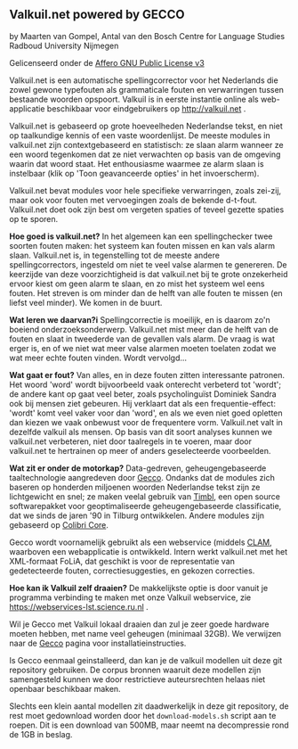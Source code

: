 Valkuil.net powered by GECCO
-------------------------------
 
 by Maarten van Gompel, Antal van den Bosch
 Centre for Language Studies
 Radboud University Nijmegen

 Gelicenseerd onder de [Affero GNU Public License v3](https://www.gnu.org/licenses/agpl-3.0.html)

Valkuil.net is een automatische spellingcorrector voor het Nederlands die zowel
gewone typefouten als grammaticale fouten en verwarringen tussen bestaande
woorden opspoort. Valkuil is in eerste instantie online als web-applicatie
beschikbaar voor eindgebruikers op http://valkuil.net .

Valkuil.net is gebaseerd op grote hoeveelheden Nederlandse tekst, en niet op
taalkundige kennis of een vaste woordenlijst. De meeste modules in valkuil.net
zijn contextgebaseerd en statistisch: ze slaan alarm wanneer ze een woord
tegenkomen dat ze niet verwachten op basis van de omgeving waarin dat woord
staat. Het enthousiasme waarmee ze alarm slaan is instelbaar (klik op 'Toon
geavanceerde opties' in het invoerscherm).

Valkuil.net bevat modules voor hele specifieke verwarringen, zoals zei-zij,
maar ook voor fouten met vervoegingen zoals de bekende d-t-fout. Valkuil.net
doet ook zijn best om vergeten spaties of teveel gezette spaties op te sporen.

**Hoe goed is valkuil.net?** In het algemeen kan een spellingchecker twee soorten
fouten maken: het systeem kan fouten missen en kan vals alarm slaan.
Valkuil.net is, in tegenstelling tot de meeste andere spellingcorrectors,
ingesteld om niet te veel valse alarmen te genereren. De keerzijde van deze
voorzichtigheid is dat valkuil.net bij te grote onzekerheid ervoor kiest om
geen alarm te slaan, en zo mist het systeem wel eens fouten. Het streven is om
minder dan de helft van alle fouten te missen (en liefst veel minder). We komen
in de buurt.

**Wat leren we daarvan?i** Spellingcorrectie is moeilijk, en is daarom zo'n boeiend
onderzoeksonderwerp. Valkuil.net mist meer dan de helft van de fouten en slaat
in tweederde van de gevallen vals alarm. De vraag is wat erger is, en of we
niet wat meer valse alarmen moeten toelaten zodat we wat meer echte fouten
vinden. Wordt vervolgd...

**Wat gaat er fout?** Van alles, en in deze fouten zitten interessante patronen.
Het woord 'word' wordt bijvoorbeeld vaak onterecht verbeterd tot 'wordt'; de
andere kant op gaat veel beter, zoals psycholinguïst Dominiek Sandra ook bij
mensen ziet gebeuren. Hij verklaart dat als een frequentie-effect: 'wordt' komt
veel vaker voor dan 'word', en als we even niet goed opletten dan kiezen we
vaak onbewust voor de frequentere vorm. Valkuil.net valt in dezelfde valkuil
als mensen. Op basis van dit soort analyses kunnen we valkuil.net verbeteren,
niet door taalregels in te voeren, maar door valkuil.net te hertrainen op meer
of anders geselecteerde voorbeelden.

**Wat zit er onder de motorkap?** Data-gedreven, geheugengebaseerde
taaltechnologie aangredeven door [Gecco](https://github.com/proycon/gecco).
Ondanks dat de modules zich baseren op honderden miljoenen woorden Nederlandse
tekst zijn ze lichtgewicht en snel; ze maken veelal gebruik van
[Timbl](http://ilk.uvt.nl/timbl), een open source softwarepakket voor
geoptimaliseerde geheugengebaseerde classificatie, dat we sinds de jaren '90 in
Tilburg ontwikkelen. Andere modules zijn gebaseerd op [Colibri
Core](https://github.com/proycon/colibri-core).

Gecco wordt voornamelijk gebruikt als een webservice (middels
[CLAM](https://github.io/clam), waarboven een webapplicatie is ontwikkeld.
Intern werkt valkuil.net met het XML-formaat FoLiA, dat geschikt is voor de
representatie van gedetecteerde fouten, correctiesuggesties, en gekozen
correcties.

**Hoe kan ik Valkuil zelf draaien?** De makkelijkste optie is door vanuit je
programma verbinding te maken met onze Valkuil webservice, zie
https://webservices-lst.science.ru.nl . 

Wil je Gecco met Valkuil lokaal draaien dan zul je zeer goede hardware moeten
hebben, met name veel geheugen (minimaal 32GB). We verwijzen naar de
[Gecco](https://github.com/proycon/gecco) pagina voor installatieinstructies.

Is Gecco eenmaal geinstalleerd, dan kan je de valkuil modellen uit deze git
repository gebruiken. De corpus bronnen waaruit deze modellen zijn samengesteld
kunnen we door restrictieve auteursrechten helaas niet openbaar beschikbaar
maken. 

Slechts een klein aantal modellen zit daadwerkelijk in deze git repository, de
rest moet gedownload worden door het ``download-models.sh`` script aan te
roepen. Dit is een download van 500MB, maar neemt na decompressie rond de 1GB
in beslag.  



